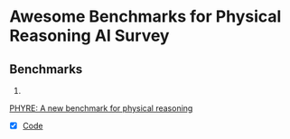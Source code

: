 # Awesome Benchmarks for Physical Reasoning AI Survey

## Benchmarks


1)
[PHYRE: A new benchmark for physical reasoning](https://arxiv.org/abs/1908.05656)

- [x] [Code](https://github.com/facebookresearch/phyre)
